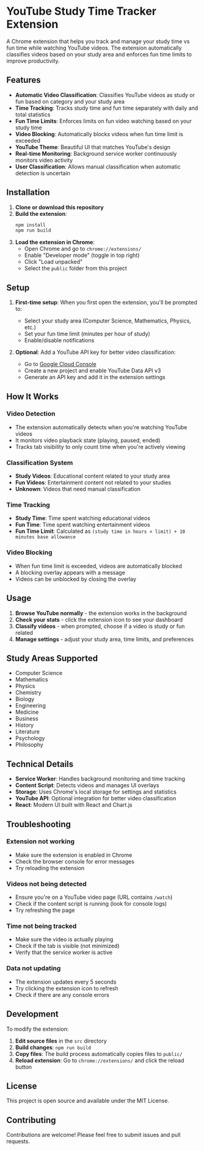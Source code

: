 # YouTube Study Time Tracker Extension

A Chrome extension that helps you track and manage your study time vs fun time while watching YouTube videos. The extension automatically classifies videos based on your study area and enforces fun time limits to improve productivity.

## Features

- **Automatic Video Classification**: Classifies YouTube videos as study or fun based on category and your study area
- **Time Tracking**: Tracks study time and fun time separately with daily and total statistics
- **Fun Time Limits**: Enforces limits on fun video watching based on your study time
- **Video Blocking**: Automatically blocks videos when fun time limit is exceeded
- **YouTube Theme**: Beautiful UI that matches YouTube's design
- **Real-time Monitoring**: Background service worker continuously monitors video activity
- **User Classification**: Allows manual classification when automatic detection is uncertain

## Installation

1. **Clone or download this repository**
2. **Build the extension**:
   ```bash
   npm install
   npm run build
   ```
3. **Load the extension in Chrome**:
   - Open Chrome and go to `chrome://extensions/`
   - Enable "Developer mode" (toggle in top right)
   - Click "Load unpacked"
   - Select the `public` folder from this project

## Setup

1. **First-time setup**: When you first open the extension, you'll be prompted to:
   - Select your study area (Computer Science, Mathematics, Physics, etc.)
   - Set your fun time limit (minutes per hour of study)
   - Enable/disable notifications

2. **Optional**: Add a YouTube API key for better video classification:
   - Go to [Google Cloud Console](https://console.developers.google.com/)
   - Create a new project and enable YouTube Data API v3
   - Generate an API key and add it in the extension settings

## How It Works

### Video Detection
- The extension automatically detects when you're watching YouTube videos
- It monitors video playback state (playing, paused, ended)
- Tracks tab visibility to only count time when you're actively viewing

### Classification System
- **Study Videos**: Educational content related to your study area
- **Fun Videos**: Entertainment content not related to your studies
- **Unknown**: Videos that need manual classification

### Time Tracking
- **Study Time**: Time spent watching educational videos
- **Fun Time**: Time spent watching entertainment videos
- **Fun Time Limit**: Calculated as `(study time in hours × limit) + 10 minutes base allowance`

### Video Blocking
- When fun time limit is exceeded, videos are automatically blocked
- A blocking overlay appears with a message
- Videos can be unblocked by closing the overlay

## Usage

1. **Browse YouTube normally** - the extension works in the background
2. **Check your stats** - click the extension icon to see your dashboard
3. **Classify videos** - when prompted, choose if a video is study or fun related
4. **Manage settings** - adjust your study area, time limits, and preferences

## Study Areas Supported

- Computer Science
- Mathematics
- Physics
- Chemistry
- Biology
- Engineering
- Medicine
- Business
- History
- Literature
- Psychology
- Philosophy

## Technical Details

- **Service Worker**: Handles background monitoring and time tracking
- **Content Script**: Detects videos and manages UI overlays
- **Storage**: Uses Chrome's local storage for settings and statistics
- **YouTube API**: Optional integration for better video classification
- **React**: Modern UI built with React and Chart.js

## Troubleshooting

### Extension not working
- Make sure the extension is enabled in Chrome
- Check the browser console for error messages
- Try reloading the extension

### Videos not being detected
- Ensure you're on a YouTube video page (URL contains `/watch`)
- Check if the content script is running (look for console logs)
- Try refreshing the page

### Time not being tracked
- Make sure the video is actually playing
- Check if the tab is visible (not minimized)
- Verify that the service worker is active

### Data not updating
- The extension updates every 5 seconds
- Try clicking the extension icon to refresh
- Check if there are any console errors

## Development

To modify the extension:

1. **Edit source files** in the `src` directory
2. **Build changes**: `npm run build`
3. **Copy files**: The build process automatically copies files to `public/`
4. **Reload extension**: Go to `chrome://extensions/` and click the reload button

## License

This project is open source and available under the MIT License.

## Contributing

Contributions are welcome! Please feel free to submit issues and pull requests.
